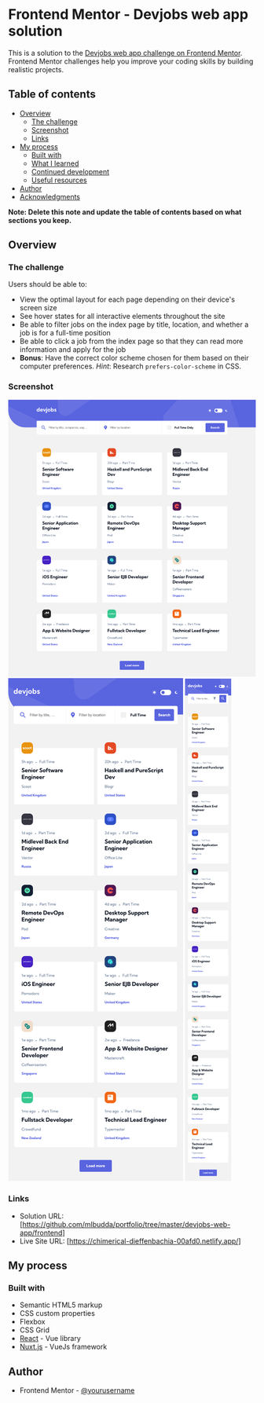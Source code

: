 # Frontend Mentor - Devjobs web app solution

This is a solution to the [Devjobs web app challenge on Frontend Mentor](https://www.frontendmentor.io/challenges/devjobs-web-app-HuvC_LP4l). Frontend Mentor challenges help you improve your coding skills by building realistic projects.

## Table of contents

- [Overview](#overview)
  - [The challenge](#the-challenge)
  - [Screenshot](#screenshot)
  - [Links](#links)
- [My process](#my-process)
  - [Built with](#built-with)
  - [What I learned](#what-i-learned)
  - [Continued development](#continued-development)
  - [Useful resources](#useful-resources)
- [Author](#author)
- [Acknowledgments](#acknowledgments)

**Note: Delete this note and update the table of contents based on what sections you keep.**

## Overview

### The challenge

Users should be able to:

- View the optimal layout for each page depending on their device's screen size
- See hover states for all interactive elements throughout the site
- Be able to filter jobs on the index page by title, location, and whether a job is for a full-time position
- Be able to click a job from the index page so that they can read more information and apply for the job
- **Bonus**: Have the correct color scheme chosen for them based on their computer preferences. _Hint_: Research `prefers-color-scheme` in CSS.

### Screenshot

![](./screenshot-desktop.png)
![](./screenshot-tablet.png)
![](./screenshot-mobile.png)

### Links

- Solution URL: [https://github.com/mlbudda/portfolio/tree/master/devjobs-web-app/frontend]
- Live Site URL: [https://chimerical-dieffenbachia-00afd0.netlify.app/]

## My process

### Built with

- Semantic HTML5 markup
- CSS custom properties
- Flexbox
- CSS Grid
- [React](https://vuejs.org/) - Vue library
- [Nuxt.js](https://nuxtjs.org/) - VueJs framework

## Author

- Frontend Mentor - [@yourusername](https://www.frontendmentor.io/profile/mlbudda)
